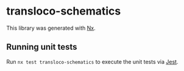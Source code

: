 # transloco-schematics

This library was generated with [Nx](https://nx.dev).

## Running unit tests

Run `nx test transloco-schematics` to execute the unit tests via [Jest](https://jestjs.io).
